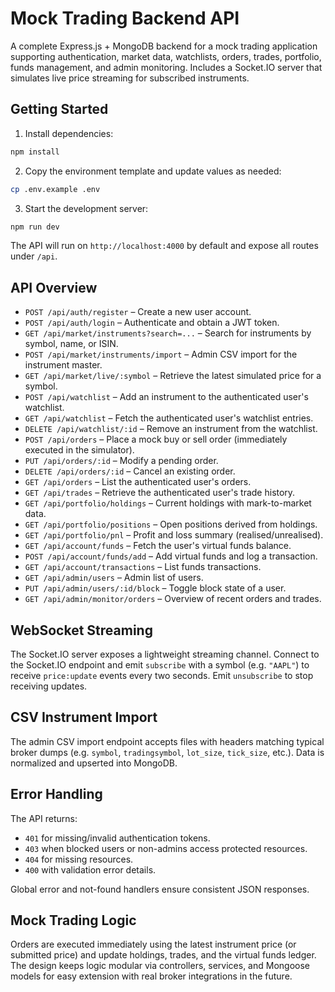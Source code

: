 # Mock Trading Backend API

A complete Express.js + MongoDB backend for a mock trading application supporting authentication, market data, watchlists, orders, trades, portfolio, funds management, and admin monitoring. Includes a Socket.IO server that simulates live price streaming for subscribed instruments.

## Getting Started

1. Install dependencies:

```bash
npm install
```

2. Copy the environment template and update values as needed:

```bash
cp .env.example .env
```

3. Start the development server:

```bash
npm run dev
```

The API will run on `http://localhost:4000` by default and expose all routes under `/api`.

## API Overview

- `POST /api/auth/register` – Create a new user account.
- `POST /api/auth/login` – Authenticate and obtain a JWT token.
- `GET /api/market/instruments?search=...` – Search for instruments by symbol, name, or ISIN.
- `POST /api/market/instruments/import` – Admin CSV import for the instrument master.
- `GET /api/market/live/:symbol` – Retrieve the latest simulated price for a symbol.
- `POST /api/watchlist` – Add an instrument to the authenticated user's watchlist.
- `GET /api/watchlist` – Fetch the authenticated user's watchlist entries.
- `DELETE /api/watchlist/:id` – Remove an instrument from the watchlist.
- `POST /api/orders` – Place a mock buy or sell order (immediately executed in the simulator).
- `PUT /api/orders/:id` – Modify a pending order.
- `DELETE /api/orders/:id` – Cancel an existing order.
- `GET /api/orders` – List the authenticated user's orders.
- `GET /api/trades` – Retrieve the authenticated user's trade history.
- `GET /api/portfolio/holdings` – Current holdings with mark-to-market data.
- `GET /api/portfolio/positions` – Open positions derived from holdings.
- `GET /api/portfolio/pnl` – Profit and loss summary (realised/unrealised).
- `GET /api/account/funds` – Fetch the user's virtual funds balance.
- `POST /api/account/funds/add` – Add virtual funds and log a transaction.
- `GET /api/account/transactions` – List funds transactions.
- `GET /api/admin/users` – Admin list of users.
- `PUT /api/admin/users/:id/block` – Toggle block state of a user.
- `GET /api/admin/monitor/orders` – Overview of recent orders and trades.

## WebSocket Streaming

The Socket.IO server exposes a lightweight streaming channel. Connect to the Socket.IO endpoint and emit `subscribe` with a symbol (e.g. `"AAPL"`) to receive `price:update` events every two seconds. Emit `unsubscribe` to stop receiving updates.

## CSV Instrument Import

The admin CSV import endpoint accepts files with headers matching typical broker dumps (e.g. `symbol`, `tradingsymbol`, `lot_size`, `tick_size`, etc.). Data is normalized and upserted into MongoDB.

## Error Handling

The API returns:

- `401` for missing/invalid authentication tokens.
- `403` when blocked users or non-admins access protected resources.
- `404` for missing resources.
- `400` with validation error details.

Global error and not-found handlers ensure consistent JSON responses.

## Mock Trading Logic

Orders are executed immediately using the latest instrument price (or submitted price) and update holdings, trades, and the virtual funds ledger. The design keeps logic modular via controllers, services, and Mongoose models for easy extension with real broker integrations in the future.

